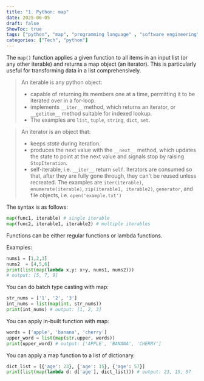 ```yaml
---
title: "1. Python: map"
date: 2025-06-05
draft: false
ShowToc: true
tags: ["python", "map", "programming language" , "software engineering", "interview prep"]
categories: ["Tech", "python"]
---
```

The `map()` function applies a given function to all items in an input list (or any other iterable) and returns a map object (an iterator). This is particularly useful for transforming data in a list comprehensively.
> An iterable is any python object:
> - capable of returning its members one at a time, permitting it to be iterated over in a for-loop.
> - implements `__iter__` method, which returns an iterator, or `__getitem__` method suitable for indexed lookup.
> - The examples are `list`, `tuple`, `string`, `dict`, `set`.

> An iterator is an object that:
> - keeps *state* during iteration.
> - produces the next value with the `__next__` method, which updates the state to point at the next value and signals stop by raising `StopIteration`.
> - self-iterable, i.e. `__iter__` return `self`.
> Iterators are consumed so that, after they are fully gone through, they can't be reused unless recreated.
> The examples are `iter(iterable)`, `enumerate(iterable)`, `zip(iterable1, iterable2)`, `generator`, and file objects, i.e. `open('example.txt')`


The syntax is as follows:
``` python
map(func1, iterable) # single iterable
map(func2, iterable1, iterable2) # multiple iterables
```
Functions can be either regular functions or lambda functions.

Examples:
``` python
nums1 = [1,2,3]
nums2  = [4,5,6]
print(list(map(lambda x,y: x+y, nums1, nums2)))
# output: [5, 7, 9]
```

You can do batch type casting with map:

``` python
str_nums = ['1', '2', '3']
int_nums = list(map(int, str_nums))
print(int_nums) # output: [1, 2, 3]
```

You can apply in-built function with map:

```python
words = ['apple', 'banana', 'cherry']
upper_word = list(map(str.upper, words))
print(upper_word) # output: ['APPLE', 'BANANA', 'CHERRY']
```

You can apply a map function to a list of dictionary.

``` python
dict_list = [{'age': 23}, {'age': 15}, {'age': 57}]
print(list(map(lambda d: d['age'], dict_list))) # output: 23, 15, 57
```

